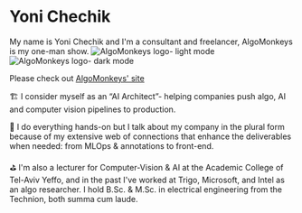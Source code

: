 # Yoni Chechik

My name is Yoni Chechik and I'm a consultant and freelancer, AlgoMonkeys is my one-man show.
![AlgoMonkeys logo- light mode](https://user-images.githubusercontent.com/16686924/190356138-03c07c74-c719-4be2-aeb6-1cf79d38fa9f.svg#gh-light-mode-only)
![AlgoMonkeys logo- dark mode](https://user-images.githubusercontent.com/16686924/190356929-3e0766f4-4f90-4da2-a346-edeec893a830.svg#gh-dark-mode-only)

Please check out [AlgoMonkeys' site](http://www.algomonkeys.io) 

🏗️ I consider myself as an “AI Architect”- helping companies push algo, AI and computer vision pipelines to production.

💪 I do everything hands-on but I talk about my company in the plural form because of my extensive web of connections that enhance the deliverables when needed: from MLOps & annotations to front-end.

⛳ I'm also a lecturer for Computer-Vision & AI at the Academic College of Tel-Aviv Yeffo, and in the past I've worked at Trigo, Microsoft, and Intel as an algo researcher. I hold B.Sc. & M.Sc. in electrical engineering from the Technion, both summa cum laude.

